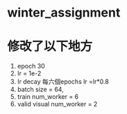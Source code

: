 # winter_assignment

# 修改了以下地方

1. epoch 30
2. lr = 1e-2
3. lr decay 每六個epochs lr =lr*0.8
4. batch size = 64, 
5. train num_worker = 6
6. valid visual num_worker = 2
